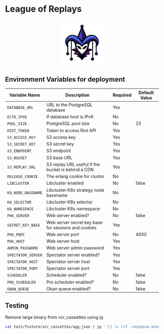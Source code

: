 # League of Replays

<p align="center">
  <a href="https://plausible.io/">
    <img src="https://raw.githubusercontent.com/mrdotb/leagueofreplays/main/priv/static/images/logo.svg" width="140px" alt="League of Replays" />
  </a>
</p>

## Environment Variables for deployment

| Variable Name      | Description                                         | Required | Default Value |
|--------------------|-----------------------------------------------------|----------|---------------|
| `DATABASE_URL`     | URL to the PostgreSQL database                      | Yes      |               |
| `ECTO_IPV6`        | If database host is IPv6                            | No       |               |
| `POOL_SIZE`        | PostgreSQL pool size                                | No       | 10            |
| `RIOT_TOKEN`       | Token to access Riot API                            | Yes      |               |
| `S3_ACCESS_KEY`    | S3 access key                                       | Yes      |               |
| `S3_SECRET_KEY`    | S3 secret key                                       | Yes      |               |
| `S3_ENDPOINT`      | S3 endpoint                                         | Yes      |               |
| `S3_BUCKET`        | S3 base URL                                         | Yes      |               |
| `S3_REPLAY_URL`    | S3 replay URL useful if the bucket is behind a CDN  | Yes      |               |
| `RELEASE_COOKIE`   | The erlang cookie for cluster                       | No       |               |
| `LIBCLUSTER`       | Libcluster enabled                                  | No       | false         |
| `K8_NODE_BASENAME` | Libcluster K8s strategy node basename               | No       |               |
| `K8_SELECTOR`      | Libcluster K8s selector                             | No       |               |
| `K8_NAMESPACE`     | Libcluster K8s namespace                            | No       |               |
| `PHX_SERVER`       | Web server enabled?                                 | No       | false         |
| `SECRET_KEY_BASE`  | Web server secret key base for sessions and cookies | Yes      |               |
| `PHX_PORT`         | Web server port                                     | No       | 4000          |
| `PHX_HOST`         | Web server host                                     | Yes      |               |
| `ADMIN_PASSWORD`   | Web server admin password                           | Yes      |               |
| `SPECTATOR_SERVER` | Spectator server enabled?                           | Yes      |               |
| `SPECTATOR_HOST`   | Spectator server host                               | Yes      |               |
| `SPECTATOR_PORT`   | Spectator server port                               | Yes      |               |
| `SCHEDULER`        | Scheduler enabled?                                  | No       | false         |
| `PRO_SCHEDULER`    | Pro scheduler enabled?                              | No       | false         |
| `OBAN_QUEUE`       | Oban queue enabled?                                 | No       | false         |

## Testing

Remove large binary from vcr_cassettes using jq

```bash
cat test/fixture/vcr_cassettes/ugg.json | jq '.[] |= (if .response.binary == true then .response.body = "g20AAAAA" else . end)'
```
